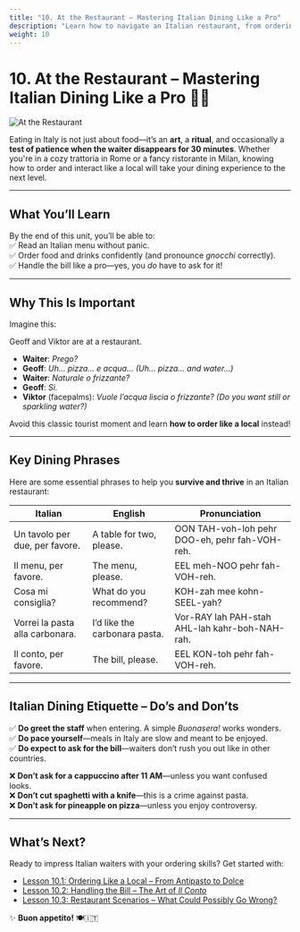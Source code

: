 ```yaml
---
title: "10. At the Restaurant – Mastering Italian Dining Like a Pro"
description: "Learn how to navigate an Italian restaurant, from ordering pasta like a native to handling the bill with confidence."
weight: 10
---
```


# 10. At the Restaurant – Mastering Italian Dining Like a Pro 🍝🍷  

![At the Restaurant](/images/beginner-level/at-the-restaurant/at-the-restaurant.webp)

Eating in Italy is not just about food—it’s an **art**, a **ritual**, and occasionally a **test of patience when the waiter disappears for 30 minutes**. Whether you're in a cozy trattoria in Rome or a fancy ristorante in Milan, knowing how to order and interact like a local will take your dining experience to the next level.  

---

## What You’ll Learn  

By the end of this unit, you’ll be able to:  
✅ Read an Italian menu without panic.  
✅ Order food and drinks confidently (and pronounce *gnocchi* correctly).  
✅ Handle the bill like a pro—yes, you *do* have to ask for it!  

---

## Why This Is Important  

Imagine this:  

Geoff and Viktor are at a restaurant.  

- **Waiter**: *Prego?*  
- **Geoff**: *Uh… pizza… e acqua…* *(Uh… pizza… and water…)*  
- **Waiter**: *Naturale o frizzante?*  
- **Geoff**: *Sì.*  
- **Viktor** (facepalms): *Vuole l’acqua liscia o frizzante?* *(Do you want still or sparkling water?)*  

Avoid this classic tourist moment and learn **how to order like a local** instead!  

---

## Key Dining Phrases  

Here are some essential phrases to help you **survive and thrive** in an Italian restaurant:  

| Italian | English | Pronunciation |  
|---------|---------|---------------|  
| Un tavolo per due, per favore. | A table for two, please. | OON TAH-voh-loh pehr DOO-eh, pehr fah-VOH-reh. |  
| Il menu, per favore. | The menu, please. | EEL meh-NOO pehr fah-VOH-reh. |  
| Cosa mi consiglia? | What do you recommend? | KOH-zah mee kohn-SEEL-yah? |  
| Vorrei la pasta alla carbonara. | I’d like the carbonara pasta. | Vor-RAY lah PAH-stah AHL-lah kahr-boh-NAH-rah. |  
| Il conto, per favore. | The bill, please. | EEL KON-toh pehr fah-VOH-reh. |  

---

## Italian Dining Etiquette – Do’s and Don’ts  

✅ **Do greet the staff** when entering. A simple *Buonasera!* works wonders.  
✅ **Do pace yourself**—meals in Italy are slow and meant to be enjoyed.  
✅ **Do expect to ask for the bill**—waiters don’t rush you out like in other countries.  

❌ **Don’t ask for a cappuccino after 11 AM**—unless you want confused looks.  
❌ **Don’t cut spaghetti with a knife**—this is a crime against pasta.  
❌ **Don’t ask for pineapple on pizza**—unless you enjoy controversy.  

---

## What’s Next?  

Ready to impress Italian waiters with your ordering skills? Get started with:  
- [Lesson 10.1: Ordering Like a Local – From Antipasto to Dolce](./lesson10.1/)  
- [Lesson 10.2: Handling the Bill – The Art of *Il Conto*](./lesson10.2/)  
- [Lesson 10.3: Restaurant Scenarios – What Could Possibly Go Wrong?](./lesson10.3/)  

✨ **Buon appetito!** 🍽️🇮🇹  
